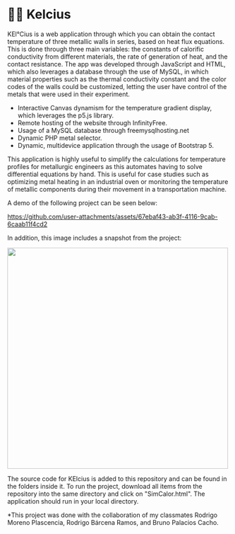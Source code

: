 # 👩‍🏭 Kelcius
KEl°Cius is a web application through which you can obtain the contact temperature of three metallic walls in series, based on heat flux equations. This is done through three main variables: the constants of calorific conductivity from different materials, the rate of generation of heat, and the contact resistance. The app was developed through JavaScript and HTML, which also leverages a database through the use of MySQL, in which material properties such as the thermal conductivity constant and the color codes of the walls could be customized, letting the user have control of the metals that were used in their experiment.

- Interactive Canvas dynamism for the temperature gradient display, which leverages the p5.js library.
- Remote hosting of the website through InfinityFree.
- Usage of a MySQL database through freemysqlhosting.net
- Dynamic PHP metal selector.
- Dynamic, multidevice application through the usage of Bootstrap 5.

This application is highly useful to simplify the calculations for temperature profiles for metallurgic engineers as this automates having to solve differential equations by hand. This is useful for case studies such as optimizing metal heating in an industrial oven or monitoring the temperature of metallic components during their movement in a transportation machine.

A demo of the following project can be seen below:

https://github.com/user-attachments/assets/67ebaf43-ab3f-4116-9cab-6caab11f4cd2

In addition, this image includes a snapshot from the project:

<img src="https://github.com/user-attachments/assets/9aa2f312-a8ac-4383-92fe-13ce86c6b5d9" width="500">

The source code for KElcius is added to this repository and can be found in the folders inside it. To run the project, download all items from the repository into the same directory and click on "SimCalor.html". The application should run in your local directory.


*This project was done with the collaboration of my classmates Rodrigo Moreno Plascencia, Rodrigo Bárcena Ramos, and Bruno Palacios Cacho.







